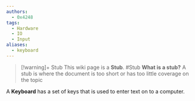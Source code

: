 ```yaml
---
authors: 
  - 0x4248
tags:
  - Hardware
  - IO
  - Input
aliases:
  - keyboard
---
```

> [!warning]+ Stub
> This wiki page is a **Stub**.
> #Stub 
> **What is a stub?**
> A stub is where the document is too short or has too little coverage on the topic

A **Keyboard** has a set of keys that is used to enter text on to a computer. 
